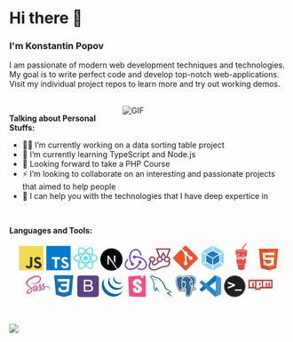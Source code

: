 # Hi there 👋

### I'm Konstantin Popov

I am passionate of modern web development techniques and technologies. My goal is to write perfect code and develop top-notch web-applications. Visit my individual project repos to learn more and try out working demos.

<br>

<img align="right" width="300" alt="GIF" src="https://user-images.githubusercontent.com/46906648/116898275-d798d780-ac3e-11eb-9195-0f0307b7782e.gif" />

**Talking about Personal Stuffs:**

- 👨‍💻 I’m currently working on a data sorting table project
- 🌱 I’m currently learning TypeScript and Node.js
- 🚀 Looking forward to take a PHP Course 
- ⚡ I’m looking to collaborate on an interesting and passionate projects that aimed to help people
- 💪 I can help you with the technologies that I have deep expertice in


<br>


**Languages and Tools:** 

<p align="center">
  <code><img src="https://github.com/devicons/devicon/blob/master/icons/javascript/javascript-original.svg" alt="javascript" width="45" height="45" /></code>
  <code><img src="https://github.com/devicons/devicon/blob/master/icons/typescript/typescript-original.svg" alt="typescript" width="45" height="45" /></code>
  <code><img src="https://github.com/devicons/devicon/blob/master/icons/react/react-original.svg" alt="react" width="45" height="45" /></code>
  <code><img src="https://github.com/devicons/devicon/blob/master/icons/nextjs/nextjs-original.svg" alt="nextjs" width="40" height="40" /></code>
  <code><img src="https://github.com/devicons/devicon/blob/master/icons/redux/redux-original.svg" alt="redux" width="40" height="40" /></code>
  <code><img src="https://github.com/devicons/devicon/blob/master/icons/jest/jest-plain.svg" alt="jest" width="40" height="40" /></code>
  <code><img src="https://github.com/devicons/devicon/blob/master/icons/git/git-original.svg" alt="git" width="45" height="45" /></code>
  <code><img src="https://github.com/devicons/devicon/blob/master/icons/webpack/webpack-original.svg" alt="webpack" width="45" height="45" /></code>
  <code><img src="https://github.com/devicons/devicon/blob/master/icons/gulp/gulp-plain.svg" alt="gulp" width="50" height="50"></code>
  <code><img src="https://github.com/devicons/devicon/blob/master/icons/html5/html5-original.svg" alt="html5" width="40" height="40" /></code>
  <code><img src="https://github.com/devicons/devicon/blob/master/icons/sass/sass-original.svg" alt="sass/sccs" width="45" height="45" /></code>
  <code><img src="https://github.com/devicons/devicon/blob/master/icons/css3/css3-plain.svg" alt="css3" width="40" height="40" /></code>
  <code><img src="https://github.com/devicons/devicon/blob/master/icons/bootstrap/bootstrap-plain.svg" alt="bootstrap" width="40" height="40" /></code>
  <code><img src="https://github.com/devicons/devicon/blob/master/icons/jquery/jquery-plain.svg" alt="jquery" width="40" height="40"></code>
  <code><img src="https://github.com/devicons/devicon/blob/master/icons/storybook/storybook-original.svg" alt="storybook" width="40" height="40"></code>
  <code><img src="https://github.com/devicons/devicon/blob/master/icons/mysql/mysql-original.svg" alt="mysql" width="40" height="40" /></code>
  <code><img src="https://github.com/devicons/devicon/blob/master/icons/postgresql/postgresql-plain.svg" alt="postgresql" width="40" height="40" /></code>
  <code><img src="https://github.com/devicons/devicon/blob/master/icons/vscode/vscode-original.svg" alt="vscode" width="40" height="40" /></code>
  <code><img src="https://raw.githubusercontent.com/github/explore/80688e429a7d4ef2fca1e82350fe8e3517d3494d/topics/terminal/terminal.png" alt="terminal" width="40" height="40"></code>
  <code><img src="https://github.com/devicons/devicon/blob/master/icons/npm/npm-original-wordmark.svg" alt="npm" width="45" height="45"></code>
</p>


<br>


![](https://komarev.com/ghpvc/?username=KonstHardy)

